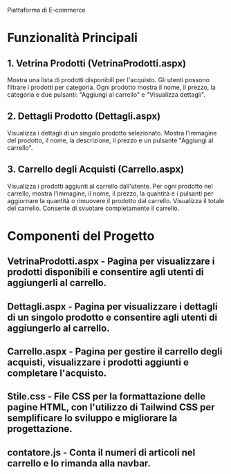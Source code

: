 Piattaforma di E-commerce

# Funzionalità Principali
## 1. Vetrina Prodotti (VetrinaProdotti.aspx)
Mostra una lista di prodotti disponibili per l'acquisto.
Gli utenti possono filtrare i prodotti per categoria.
Ogni prodotto mostra il nome, il prezzo, la categoria e due pulsanti: "Aggiungi al carrello" e "Visualizza dettagli".
## 2. Dettagli Prodotto (Dettagli.aspx)
Visualizza i dettagli di un singolo prodotto selezionato.
Mostra l'immagine del prodotto, il nome, la descrizione, il prezzo e un pulsante "Aggiungi al carrello".
## 3. Carrello degli Acquisti (Carrello.aspx)
Visualizza i prodotti aggiunti al carrello dall'utente.
Per ogni prodotto nel carrello, mostra l'immagine, il nome, il prezzo, la quantità e i pulsanti per aggiornare la quantità o rimuovere il prodotto dal carrello.
Visualizza il totale del carrello.
Consente di svuotare completamente il carrello.
# Componenti del Progetto
## VetrinaProdotti.aspx - Pagina per visualizzare i prodotti disponibili e consentire agli utenti di aggiungerli al carrello.
## Dettagli.aspx - Pagina per visualizzare i dettagli di un singolo prodotto e consentire agli utenti di aggiungerlo al carrello.
## Carrello.aspx - Pagina per gestire il carrello degli acquisti, visualizzare i prodotti aggiunti e completare l'acquisto.
## Stile.css - File CSS per la formattazione delle pagine HTML, con l'utilizzo di Tailwind CSS per semplificare lo sviluppo e migliorare la progettazione.
## contatore.js - Conta il numeri di articoli nel carrello e lo rimanda alla navbar.
